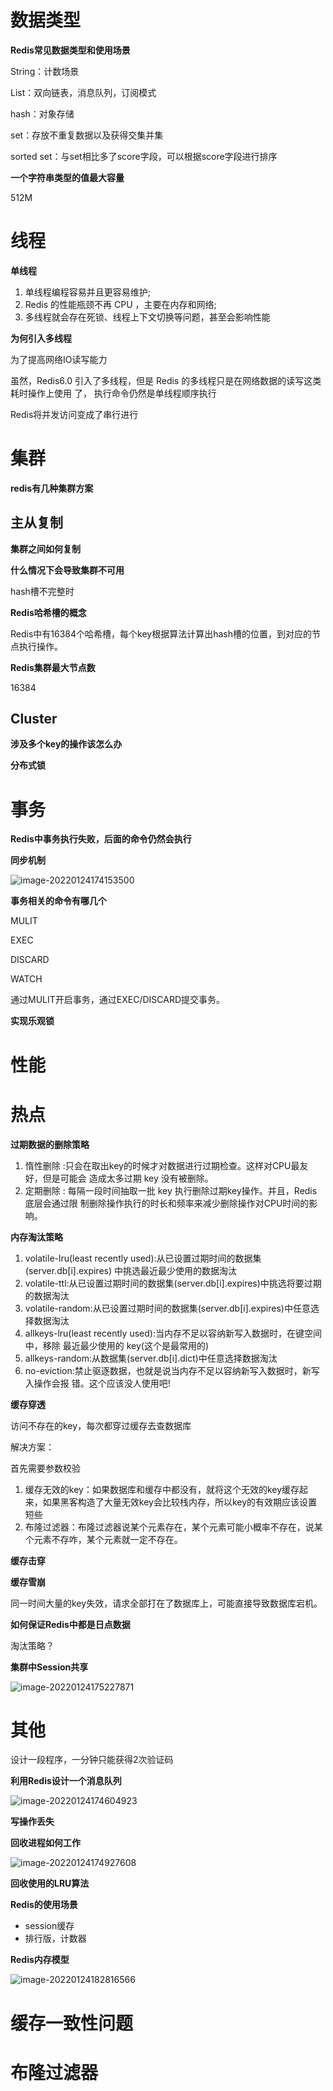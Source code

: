 # 数据类型



**Redis常见数据类型和使用场景**

String：计数场景

List：双向链表，消息队列，订阅模式

hash：对象存储

set：存放不重复数据以及获得交集并集

sorted set：与set相比多了score字段，可以根据score字段进行排序



**一个字符串类型的值最大容量**

512M



# 线程



**单线程**

1. 单线程编程容易并且更容易维护;
2. Redis 的性能瓶颈不再 CPU ，主要在内存和网络;
3. 多线程就会存在死锁、线程上下文切换等问题，甚至会影响性能



**为何引入多线程**

为了提高网络IO读写能力

虽然，Redis6.0 引入了多线程，但是 Redis 的多线程只是在网络数据的读写这类耗时操作上使用
了， 执行命令仍然是单线程顺序执行



Redis将并发访问变成了串行进行



# 集群



**redis有几种集群方案**



## 主从复制



**集群之间如何复制**



**什么情况下会导致集群不可用**

hash槽不完整时



**Redis哈希槽的概念**

Redis中有16384个哈希槽，每个key根据算法计算出hash槽的位置，到对应的节点执行操作。



**Redis集群最大节点数**

16384



## Cluster



**涉及多个key的操作该怎么办**



**分布式锁**





# 事务



**Redis中事务执行失败，后面的命令仍然会执行**



**同步机制**

![image-20220124174153500](../img/redis同步机制.png)



**事务相关的命令有哪几个**

MULIT

EXEC

DISCARD

WATCH

通过MULIT开启事务，通过EXEC/DISCARD提交事务。



**实现乐观锁**





# 性能





# 热点



**过期数据的删除策略**

1. 惰性删除 :只会在取出key的时候才对数据进行过期检查。这样对CPU最友好，但是可能会 造成太多过期 key 没有被删除。
2. 定期删除 : 每隔一段时间抽取一批 key 执行删除过期key操作。并且，Redis 底层会通过限 制删除操作执行的时⻓和频率来减少删除操作对CPU时间的影响。



**内存淘汰策略**

1. volatile-lru(least recently used):从已设置过期时间的数据集(server.db[i].expires) 中挑选最近最少使用的数据淘汰
2. volatile-ttl:从已设置过期时间的数据集(server.db[i].expires)中挑选将要过期的数据淘汰
3. volatile-random:从已设置过期时间的数据集(server.db[i].expires)中任意选择数据淘汰
4. allkeys-lru(least recently used):当内存不足以容纳新写入数据时，在键空间中，移除
最近最少使用的 key(这个是最常用的)
5. allkeys-random:从数据集(server.db[i].dict)中任意选择数据淘汰
6. no-eviction:禁止驱逐数据，也就是说当内存不足以容纳新写入数据时，新写入操作会报
    错。这个应该没人使用吧!



**缓存穿透**

访问不存在的key，每次都穿过缓存去查数据库

解决方案：

首先需要参数校验

1. 缓存无效的key：如果数据库和缓存中都没有，就将这个无效的key缓存起来，如果黑客构造了大量无效key会比较栈内存，所以key的有效期应该设置短些
2. 布隆过滤器：布隆过滤器说某个元素存在，某个元素可能小概率不存在，说某个元素不存咋，某个元素就一定不存在。



**缓存击穿**





**缓存雪崩**

同一时间大量的key失效，请求全部打在了数据库上，可能直接导致数据库宕机。



**如何保证Redis中都是日点数据**

淘汰策略？



**集群中Session共享**

![image-20220124175227871](../img/Redis共享Session.png)



# 其他



设计一段程序，一分钟只能获得2次验证码



**利用Redis设计一个消息队列**

![image-20220124174604923](../img/redis实现MQ.png)

**写操作丢失**



**回收进程如何工作**

![image-20220124174927608](../img/Redis回收进程.png)



**回收使用的LRU算法**



**Redis的使用场景**

* session缓存
* 排行版，计数器



**Redis内存模型**

![image-20220124182816566](../img/Redis内存模型.png)



# 缓存一致性问题



# 布隆过滤器































